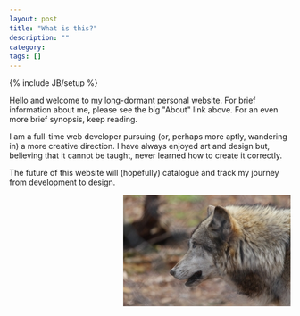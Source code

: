 ```yaml
---
layout: post
title: "What is this?"
description: ""
category: 
tags: []
---
```

{% include JB/setup %}

<p>Hello and welcome to my long-dormant personal website. For brief information about me, please see the big "About" link above. For an even more brief synopsis, keep reading.</p>
<p>I am a full-time web developer pursuing (or, perhaps more aptly, wandering in) a more creative direction. I have always enjoyed art and design but, believing that it cannot be taught, never learned how to create it correctly.</p>
<p>The future of this website will (hopefully) catalogue and track my journey from development to design.</p>
<div style="float: right;"><img src="/assets/images/wolf.jpg"/></div>
